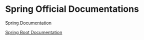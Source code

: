 # Spring Official Documentations

[Spring Documentation](https://docs.spring.io/spring-framework/docs/current/reference/html/)

[Spring Boot Documentation](https://docs.spring.io/spring-boot/docs/3.0.6/reference/html/)
